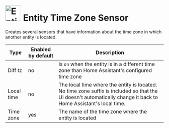 # <img src="https://brands.home-assistant.io/entity_tz/icon.png" alt="Entity Time Zone Sensor" width="50" height="50"/> Entity Time Zone Sensor

Creates several sensors that have information about the time zone in which another entity is located.

Type | Enabled by default | Description
-|-|-
Diff tz | no | Is `on` when the entity is in a different time zone than Home Assistant's configured time zone
Local time | no | The local time where the entity is located. No time zone suffix is included so that the UI doesn't automatically change it back to Home Assistant's local time.
Time zone | yes | The name of the time zone where the entity is located
